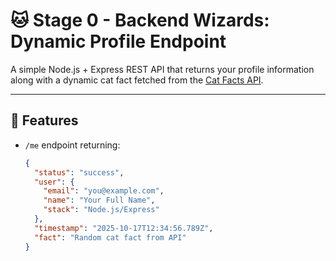# 🐱 Stage 0 - Backend Wizards: Dynamic Profile Endpoint

A simple Node.js + Express REST API that returns your profile information along with a dynamic cat fact fetched from the [Cat Facts API](https://catfact.ninja/fact).

---

## 🚀 Features
- `/me` endpoint returning:
  ```json
  {
    "status": "success",
    "user": {
      "email": "you@example.com",
      "name": "Your Full Name",
      "stack": "Node.js/Express"
    },
    "timestamp": "2025-10-17T12:34:56.789Z",
    "fact": "Random cat fact from API"
  }
